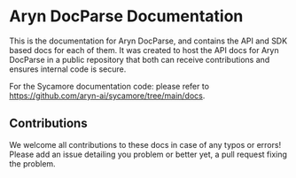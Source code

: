 # Aryn DocParse Documentation

This is the documentation for Aryn DocParse, and contains the API and SDK based docs for each of them. It was created to host the API docs for Aryn DocParse in a public repository that both can receive contributions and ensures internal code is secure.

For the Sycamore documentation code: please refer to https://github.com/aryn-ai/sycamore/tree/main/docs.

## Contributions

We welcome all contributions to these docs in case of any typos or errors! Please add an issue detailing you problem or better yet, a pull request fixing the problem.
